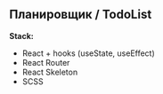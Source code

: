 ## Планировщик / TodoList

**Stack:**

- React + hooks (useState, useEffect)
- React Router
- React Skeleton
- SCSS
